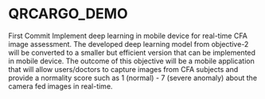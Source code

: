 # QRCARGO_DEMO
First Commit
Implement deep learning in mobile device for real-time CFA image assessment. The developed deep learning model from objective-2 will be converted to a smaller but efficient version that can be implemented in mobile device. The outcome of this objective will be a mobile application that will allow users/doctors to capture images from CFA subjects and provide a normality score such as 1 (normal) - 7 (severe anomaly) about the camera fed images in real-time.   
